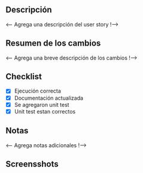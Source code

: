 ## Descripción

<-- Agrega una descripción del user story !-->

## Resumen de los cambios

<-- Agrega una breve descripción de los cambios !-->

## Checklist

- [x] Ejecución correcta
- [x] Documentación actualizada 
- [x] Se agregaron unit test
- [x] Unit test estan correctos

## Notas

<-- Agrega notas adicionales !-->

## Screensshots

